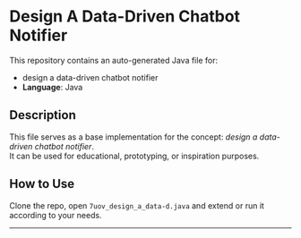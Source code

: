 # Design A Data-Driven Chatbot Notifier

This repository contains an auto-generated Java file for:

- design a data-driven chatbot notifier
- **Language**: Java

## Description

This file serves as a base implementation for the concept: *design a data-driven chatbot notifier*.  
It can be used for educational, prototyping, or inspiration purposes.

## How to Use

Clone the repo, open `7uov_design_a_data-d.java` and extend or run it according to your needs.

---


